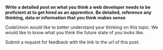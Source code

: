 **Write a detailed post on what you think a web developer needs to be proficient at to get hired as an apprentice.  Be detailed, reference any thinking, data or information that you think makes sense**

CodeUnion would like to better understand your thinking on this topic.  We would like to know what you think the future state of you looks like.

Submit a request for feedback with the link to the url of this post.
